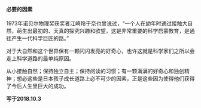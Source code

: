 #### 必要的因素


1973年诺贝尔物理奖获奖者江崎玲于奈也曾说过，“一个人在幼年时通过接触大自然，萌生出最初的、天真的探究兴趣和欲望，这是非常重要的科学启蒙教育，是通往产生一代科学巨匠的路。”


对于大自然和这个世界保有一颗闪闪发亮的好奇心，也许这就是科学家们之所以会走上科学道路的最单纯原因。

从小接触自然；保持独立自主；保持阅读的习惯；有一颗满满的好奇心和独创精神；想必这些是日本孩子成长道路上必不可少的因素，正是这些因为使得他们获得了今后人生里巨大的成功。




**写于2018.10.3**
